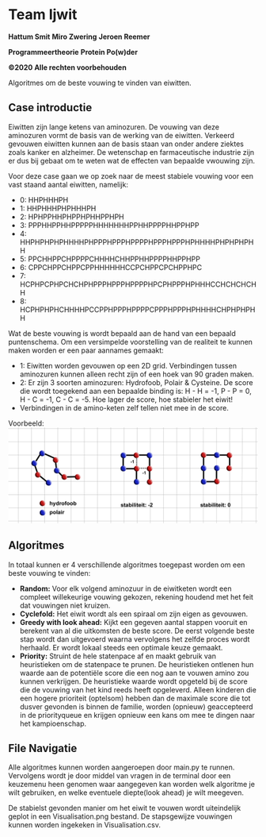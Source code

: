 # Team Ijwit

**Hattum Smit**
**Miro Zwering**
**Jeroen Reemer**  
 
**Programmeertheorie**
**Protein Po(w)der**

**©2020 Alle rechten voorbehouden**

Algoritmes om de beste vouwing te vinden van eiwitten.

## Case introductie
Eiwitten zijn lange ketens van aminozuren. De vouwing van deze aminozuren vormt de basis van de werking van de eiwitten. Verkeerd gevouwen eiwitten kunnen aan de basis staan van onder andere ziektes zoals kanker en alzheimer. De wetenschap en farmaceutische industrie zijn er dus bij gebaat om te weten wat de effecten van bepaalde vwouwing zijn.

Voor deze case gaan we op zoek naar de meest stabiele vouwing voor een vast staand aantal eiwitten, namelijk:
* 0: HHPHHHPH
* 1: HHPHHHPHPHHHPH
* 2: HPHPPHHPHPPHPHHPPHPH
* 3: PPPHHPPHHPPPPPHHHHHHHPPHHPPPPHHPPHPP
* 4: HHPHPHPHPHHHHPHPPPHPPPHPPPPHPPPHPPPHPHHHHPHPHPHPHH
* 5: PPCHHPPCHPPPPCHHHHCHHPPHHPPPPHHPPHPP
* 6: CPPCHPPCHPPCPPHHHHHHCCPCHPPCPCHPPHPC
* 7: HCPHPCPHPCHCHPHPPPHPPPHPPPPHPCPHPPPHPHHHCCHCHCHCHH
* 8: HCPHPHPHCHHHHPCCPPHPPPHPPPPCPPPHPPPHPHHHHCHPHPHPHH

Wat de beste vouwing is wordt bepaald aan de hand van een bepaald puntenschema. Om een versimpelde voorstelling van de realiteit te kunnen maken worden er een paar aannames gemaakt:
* 1: Eiwitten worden gevouwen op een 2D grid. Verbindingen tussen aminozuren kunnen alleen recht zijn of een hoek van 90 graden maken.
* 2: Er zijn 3 soorten aminozuren: Hydrofoob, Polair & Cysteine. De score die wordt toegekend aan een bepaalde binding is: H - H = -1, P - P = 0, H - C = -1, C - C = -5. Hoe lager de score, hoe stabieler het eiwit!
* Verbindingen in de amino-keten zelf tellen niet mee in de score.

Voorbeeld: 
![voorbeeld](voorbeeld.JPG)

## Algoritmes
In totaal kunnen er 4 verschillende algoritmes toegepast worden om een beste vouwing te vinden:
* **Random:** Voor elk volgend aminozuur in de eiwitketen wordt een compleet willekeurige vouwing gekozen, rekening houdend met het feit dat vouwingen niet kruizen.
* **Cyclefold:** Het eiwit wordt als een spiraal om zijn eigen as gevouwen.
* **Greedy with look ahead:** Kijkt een gegeven aantal stappen vooruit en berekent van al die uitkomsten de beste score. De eerst volgende beste stap wordt dan uitgevoerd waarna vervolgens het zelfde proces wordt herhaald. Er wordt lokaal steeds een optimale keuze gemaakt.
* **Priority:** Struint de hele statenpace af en maakt gebruik van heuristieken om de statenpace te prunen. De heuristieken ontlenen hun waarde aan de potentiële score die een nog aan te vouwen amino zou kunnen verkrijgen. De heuristieke waarde wordt opgeteld bij de score die de vouwing van het kind reeds heeft opgeleverd. Alleen kinderen die een hogere prioriteit (optelsom) hebben dan de maximale score die tot dusver gevonden is binnen de familie, worden (opnieuw) geaccepteerd in de priorityqueue en krijgen opnieuw een kans om mee te dingen naar het kampioenschap.

## File Navigatie
Alle algoritmes kunnen worden aangeroepen door main.py te runnen. Vervolgens wordt je door middel van vragen in de terminal door een keuzemenu heen genomen waar aangegeven kan worden welk algoritme je wilt gebruiken, en welke eventuele diepte(look ahead) je wilt meegeven.

De stabielst gevonden manier om het eiwit te vouwen wordt uiteindelijk geplot in een Visualisation.png bestand. De stapsgewijze vouwingen kunnen worden ingekeken in Visualisation.csv.
